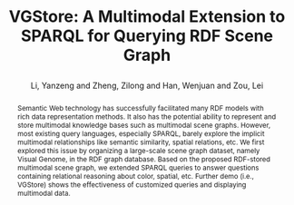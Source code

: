---
layout: pub
type: inproceedings
key: vgstore22iswc
title: >
    VGStore: A Multimodal Extension to SPARQL for Querying RDF Scene Graph
author: Li, Yanzeng and Zheng, Zilong and Han, Wenjuan and Zou, Lei
arxiv: 2209.02981
abbr: ISWC'22
# booktitle: The 21st International Semantic Web Conference (ISWC) Poster & Demo Track
booktitle: ISWC Poster & Demo Track
year: 2022
abstract: >
    Semantic Web technology has successfully facilitated many RDF models with rich data representation methods. It also has the potential ability to represent and store multimodal knowledge bases such as multimodal scene graphs. However, most existing query languages, especially SPARQL, barely explore the implicit multimodal relationships like semantic similarity, spatial relations, etc. We first explored this issue by organizing a large-scale scene graph dataset, namely Visual Genome, in the RDF graph database. Based on the proposed RDF-stored multimodal scene graph, we extended SPARQL queries to answer questions containing relational reasoning about color, spatial, etc. Further demo (i.e., VGStore) shows the effectiveness of customized queries and displaying multimodal data.
bibtex: >
    @inproceedings{vgstore22iswc,
        title={VGStore: A Multimodal Extension to SPARQL for Querying RDF Scene Graph},
        author={Li, Yanzeng and Zheng, Zilong and Han, Wenjuan and Zou, Lei},
        booktitle={The 21st International Semantic Web Conference (ISWC) Poster & Demo Track},
        year={2022}
    } 
---